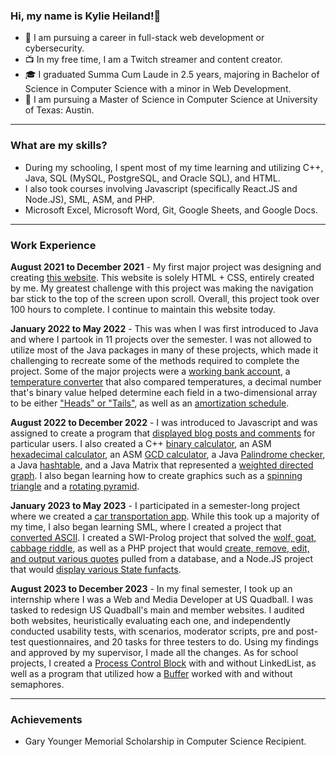### Hi, my name is Kylie Heiland!👋 
- 🤔 I am pursuing a career in full-stack web development or cybersecurity.
- 📺 In my free time, I am a Twitch streamer and content creator.
- 🎓 I graduated Summa Cum Laude in 2.5 years, majoring in Bachelor of Science in Computer Science with a minor in Web Development.
- 📓 I am pursuing a Master of Science in Computer Science at University of Texas: Austin.

--- 
### What are my skills?
- During my schooling, I spent most of my time learning and utilizing C++, Java, SQL (MySQL, PostgreSQL, and Oracle SQL), and HTML.
- I also took courses involving Javascript (specifically React.JS and Node.JS), SML, ASM, and PHP.
- Microsoft Excel, Microsoft Word, Git, Google Sheets, and Google Docs.
---
### Work Experience 
**August 2021 to December 2021** - My first major project was designing and creating [this website](https://highitsky.com/). This website is solely HTML + CSS, entirely created by me. My greatest challenge with this project was making the navigation bar stick to the top of the screen upon scroll. Overall, this project took over 100 hours to complete. I continue to maintain this website today.

**January 2022 to May 2022** - This was when I was first introduced to Java and where I partook in 11 projects over the semester. I was not allowed to utilize most of the Java packages in many of these projects, which made it challenging to recreate some of the methods required to complete the project. Some of the major projects were a [working bank account](https://github.com/Kylie-Heiland/CSCI231-Project-11), a [temperature converter](https://github.com/Kylie-Heiland/CSCI231-Project-9/tree/main) that also compared temperatures, a decimal number that's binary value helped determine each field in a two-dimensional array to be either ["Heads" or "Tails"](https://github.com/Kylie-Heiland/CSCI231-Project-8/tree/main), as well as an [amortization schedule](https://github.com/Kylie-Heiland/CSCI231-Project-5/tree/main). 

**August 2022 to December 2022** - I was introduced to Javascript and was assigned to create a program that [displayed blog posts and comments](https://github.com/Kylie-Heiland/INF651FinalProject) for particular users. I also created a C++ [binary calculator](https://github.com/Kylie-Heiland/CSCI321-Project-1/tree/main), an ASM [hexadecimal calculator](https://github.com/Kylie-Heiland/CSCI321-Project-5/tree/main), an ASM [GCD calculator](https://github.com/Kylie-Heiland/CSCI321-Project-8/tree/main), a Java [Palindrome checker](https://github.com/Kylie-Heiland/CSCI251-Heiland-ProjectTwo), a Java [hashtable](https://github.com/Kylie-Heiland/CSCI251ProjectThree-Heiland/tree/main), and a Java Matrix that represented a [weighted directed graph](https://github.com/Kylie-Heiland/CSCI251-Heiland-ProjectFive/tree/main). I also began learning how to create graphics such as a [spinning triangle](https://github.com/Kylie-Heiland/CSCI431-Project-3) and a [rotating pyramid](https://github.com/Kylie-Heiland/CSCI431-Project-8).

**January 2023 to May 2023** - I participated in a semester-long project where we created a [car transportation app](https://github.com/Kylie-Heiland/CSCI441-GroupProject). While this took up a majority of my time, I also began learning SML, where I created a project that [converted ASCII](https://github.com/Kylie-Heiland/CSCI421-Project-3/tree/main). I created a SWI-Prolog project that solved the [wolf, goat, cabbage riddle](https://github.com/Kylie-Heiland/CSCI421-Project-5), as well as a PHP project that would [create, remove, edit, and output various quotes](https://github.com/Kylie-Heiland/Heiland_INF653_Midterm/tree/main) pulled from a database, and a Node.JS project that would [display various State funfacts](https://github.com/Kylie-Heiland/INF653_Final_Project/tree/main). 

**August 2023 to December 2023** - In my final semester, I took up an internship where I was a Web and Media Developer at US Quadball. I was tasked to redesign US Quadball's main and member websites. I audited both websites, heuristically evaluating each one, and independently conducted usability tests, with scenarios, moderator scripts, pre and post-test questionnaires, and 20 tasks for three testers to do. Using my findings and approved by my supervisor, I made all the changes. As for school projects, I created a [Process Control Block](https://github.com/Kylie-Heiland/CSCI331-Project-1/tree/main) with and without LinkedList, as well as a program that utilized how a [Buffer](https://github.com/Kylie-Heiland/CSCI331-Project-2/tree/main) worked with and without semaphores.

---
### Achievements 
- Gary Younger Memorial Scholarship in Computer Science Recipient.

<!--
**HighItsKy/HighItsKy** is a ✨ _special_ ✨ repository because its `README.md` (this file) appears on your GitHub profile.

Here are some ideas to get you started:

- 🔭 I’m currently working on ...
- 🌱 I’m currently learning ...
- 👯 I’m looking to collaborate on ...
- 🤔 I’m looking for help with ...
- 💬 Ask me about ...
- 📫 How to reach me: ...
- 😄 Pronouns: ...
- ⚡ Fun fact: ...
-->
